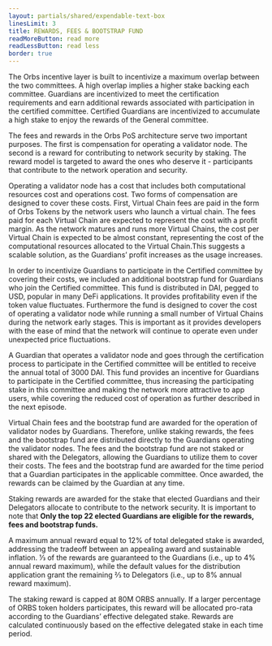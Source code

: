 ```yaml
---
layout: partials/shared/expendable-text-box
linesLimit: 3
title: REWARDS, FEES & BOOTSTRAP FUND
readMoreButton: read more
readLessButton: read less
border: true
---
```


The Orbs incentive layer is built to incentivize a maximum overlap between the two committees. A high overlap implies a higher stake backing each committee. Guardians are incentivized to meet the certification requirements and earn additional rewards associated with participation in the certified committee. Certified Guardians are incentivized to accumulate a high stake to enjoy the rewards of the General committee.

The fees and rewards in the Orbs PoS architecture serve two important purposes. The first is compensation for operating a validator node. The second is a reward for contributing to network security by staking. The reward model is targeted to award the ones who deserve it - participants that contribute to the network operation and security.

Operating a validator node has a cost that includes both computational resources cost and operations cost. Two forms of compensation are designed to cover these costs. First, Virtual Chain fees are paid in the form of Orbs Tokens by the network users who launch a virtual chain. The fees paid for each Virtual Chain are expected to represent the cost with a profit margin. As the network matures and runs more Virtual Chains, the cost per Virtual Chain is expected to be almost constant, representing the cost of the computational resources allocated to the Virtual Chain.This suggests a scalable solution, as the Guardians’ profit increases as the usage increases.

In order to incentivize Guardians to participate in the Certified committee by covering their costs, we included an additional bootstrap fund for Guardians who join the Certified committee. This fund is distributed in DAI, pegged to USD, popular in many DeFi applications. It provides profitability even if the token value fluctuates. Furthermore the fund is designed to cover the cost of operating a validator node while running a small number of Virtual Chains during the network early stages. This is important as it provides developers with the ease of mind that the network will continue to operate even under unexpected price fluctuations.

A Guardian that operates a validator node and goes through the certification process to participate in the Certified committee will be entitled to receive the annual total of 3000 DAI. This fund provides an incentive for Guardians to participate in the Certified committee, thus increasing the participating stake in this committee and making the network more attractive to app users, while covering the reduced cost of operation as further described in the next episode.

Virtual Chain fees and the bootstrap fund are awarded for the operation of validator nodes by Guardians. Therefore, unlike staking rewards, the fees and the bootstrap fund are distributed directly to the Guardians operating the validator nodes. The fees and the bootstrap fund are not staked or shared with the Delegators, allowing the Guardians to utilize them to cover their costs. The fees and the bootstrap fund are awarded for the time period that a Guardian participates in the applicable committee. Once awarded, the rewards can be claimed by the Guardian at any time.

Staking rewards are awarded for the stake that elected Guardians and their Delegators allocate to contribute to the network security. It is important to note that **​Only the top 22 elected Guardians are eligible for the rewards, fees and bootstrap funds.**

A maximum annual reward equal to 12% of total delegated stake is awarded, addressing the tradeoff between an appealing award and sustainable inflation. 1⁄3 of the rewards are guaranteed to the Guardians (i.e., up to 4% annual reward maximum), while the default values for the distribution application grant the remaining 2⁄3 to Delegators (i.e., up to 8% annual reward maximum).

The staking reward is capped at 80M ORBS annually. If a larger percentage of ORBS token holders participates, this reward will be allocated pro-rata according to the Guardians’ effective delegated stake. Rewards are calculated continuously based on the effective delegated stake in each time period.
